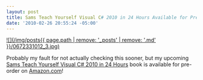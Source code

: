 ```yaml
---
layout: post
title: Sams Teach Yourself Visual C# 2010 in 24 Hours Available for Pre-Order on Amazon
date: '2010-02-26 20:55:24 -05:00'
---
```


[![](/img/posts{{ page.path | remove: '_posts' | remove: '.md' }}/0672331012_3.jpg)](http://amzn.to/2acEFBn) 

Probably my fault for not actually checking this sooner, but my upcoming <u>Sams Teach Yourself Visual C# 2010 in 24 Hours</u> book is available for pre-order on [Amazon.com](http://amzn.to/2acEFBn)!
